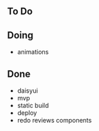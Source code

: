## To Do

## Doing

- animations

## Done

- daisyui
- mvp
- static build
- deploy
- redo reviews components
